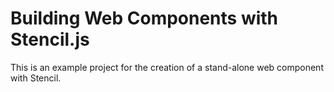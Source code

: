 # Building Web Components with Stencil.js

This is an example project for the creation of a stand-alone web component with Stencil.